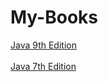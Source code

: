 # My-Books
[Java 9th Edition](http://www.sietk.org/downloads/javabook.pdf)
<br>
<br>
[Java 7th Edition](https://gfgc.kar.nic.in/sirmv-science/GenericDocHandler/138-a2973dc6-c024-4d81-be6d-5c3344f232ce.pdf)
